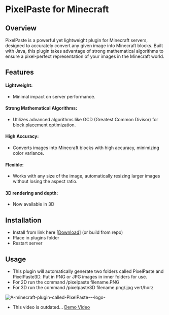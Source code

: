 # PixelPaste for Minecraft
## Overview
PixelPaste is a powerful yet lightweight plugin for Minecraft servers, designed to accurately convert any given image into Minecraft blocks. Built with Java, this plugin takes advantage of strong mathematical algorithms to ensure a pixel-perfect representation of your images in the Minecraft world.

## Features
#### Lightweight: 
- Minimal impact on server performance.
#### Strong Mathematical Algorithms: 
- Utilizes advanced algorithms like GCD (Greatest Common Divisor) for block placement optimization.
#### High Accuracy:
-  Converts images into Minecraft blocks with high accuracy, minimizing color variance.
#### Flexible: 
- Works with any size of the image, automatically resizing larger images without losing the aspect ratio.
#### 3D rendering and depth:
- Now available in 3D

## Installation
- Install from link here [[Download](https://www.spigotmc.org/resources/pixelpaste.112531/)] (or build from repo)
- Place in plugins folder
- Restart server

## Usage
- This plugin will automatically generate two folders called PixelPaste and PixelPaste3D. Put in PNG or JPG images in inner folders for use.
- For 2D run the command /pixelpaste filename.PNG
- For 3D run the command /pixelpaste3D filename.png/.jpg vert/horz

![A-minecraft-plugin-called-PixelPaste---logo-]([https://github.com/jaceg18/PixelPaste/assets/94592538/b4416e1c-330a-4a3b-ae1d-ca5792b6bf0f](https://www.spigotmc.org/resources/pixelpaste.112531/updates))

- This video is outdated...
[Demo Video](https://youtu.be/cJWXCN86Dbk)
